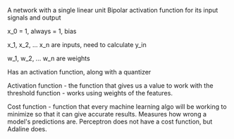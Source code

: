 A network with a single linear unit
Bipolar activation function for its input signals and output

x_0 = 1, always = 1, bias

x_1, x_2, ... x_n are inputs, need to calculate y_in

w_1, w_2, ... w_n are weights

Has an activation function, along with a quantizer

Activation function - the function that gives us a value to work with the threshold function - works using weights of the features.

Cost function - function that every machine learning algo will be working to minimize so that it can give accurate results. Measures how wrong a model's predictions are. Perceptron does not have a cost function, but Adaline does. 